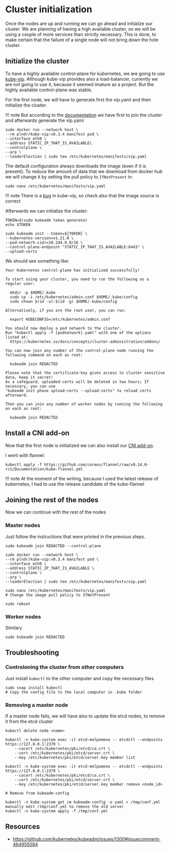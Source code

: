 # Cluster initialization

Once the nodes are up and running we can go ahead and initialize our cluster.
We are planning of having a high available cluster, so we will be using a couple
of more services than strictly necessary. This is done, to make certain that 
the failure of a single node will not bring down the hole cluster.

## Initialize the cluster

To have a highly available control-plane for kubernetes, we are going to use 
[kube-vip](https://kube-vip.io). Although kube-vip provides also a load-balancer,
currently we are not going to use it, because it seemed imature as a project.
But the highly available control-plane was stable.

For the first node, we will have to generate first the vip.yaml and then initialize
the cluster. 

!!! note
    But according to the 
    [documentation](https://github.com/kube-vip/kube-vip/blob/main/docs/hybrid/static/index.md#additional-nodes)
    we have first to join the cluster and afterwards generate the vip.yaml

```
sudo docker run --network host \
--rm plndr/kube-vip:v0.3.4 manifest pod \
--interface eth0 \
--address STATIC_IP_THAT_IS_AVAILABLE\
--controlplane \
--arp \
--leaderElection | sudo tee /etc/kubernetes/manifests/vip.yaml
```

The default configuration always downloads the image (even if it is present).
To reduce the amount of data that we download from docker hub we will change it
by setting the pull policy to ```IfNotPresent``` in:

```
sudo nano /etc/kubernetes/manifests/vip.yaml
```
!!! note
    There is a [bug](https://github.com/kube-vip/kube-vip/issues/207) in kube-vip,
    so check also that the image source is correct


Afterwards we can initialize the cluster:

```
TOKEN=$(sudo kubeadm token generate)
echo $TOKEN

sudo kubeadm init --token=${TOKEN} \
--kubernetes-version=v1.21.0 \
--pod-network-cidr=10.244.0.0/16 \
--control-plane-endpoint "STATIC_IP_THAT_IS_AVAILABLE:6443" \
--upload-certs
```

We should see something like:
```
Your Kubernetes control-plane has initialized successfully!

To start using your cluster, you need to run the following as a regular user:

  mkdir -p $HOME/.kube
  sudo cp -i /etc/kubernetes/admin.conf $HOME/.kube/config
  sudo chown $(id -u):$(id -g) $HOME/.kube/config

Alternatively, if you are the root user, you can run:

  export KUBECONFIG=/etc/kubernetes/admin.conf

You should now deploy a pod network to the cluster.
Run "kubectl apply -f [podnetwork].yaml" with one of the options listed at:
  https://kubernetes.io/docs/concepts/cluster-administration/addons/

You can now join any number of the control-plane node running the following command on each as root:

  kubeadm join REDACTED

Please note that the certificate-key gives access to cluster sensitive data, keep it secret!
As a safeguard, uploaded-certs will be deleted in two hours; If necessary, you can use
"kubeadm init phase upload-certs --upload-certs" to reload certs afterward.

Then you can join any number of worker nodes by running the following on each as root:

  kubeadm join REDACTED
```

## Install a CNI add-on

Now that the first node is initialized we can also install our [CNI add-on](https://kubernetes.io/docs/concepts/extend-kubernetes/compute-storage-net/network-plugins/).

I went with flannel:

```
kubectl apply -f https://github.com/coreos/flannel/raw/v0.14.0-rc1/Documentation/kube-flannel.yml
```

!!! note
    At the moment of the writing, because I used the latest release of kubernetes,
    I had to use the release candidate of the kube-flannel

## Joining the rest of the nodes

Now we can continue with the rest of the nodes

### Master nodes

Just follow the instructions that were printed in the previous steps.

```
sudo kubeadm join REDACTED --control-plane
    
sudo docker run --network host \
--rm plndr/kube-vip:v0.3.4 manifest pod \
--interface eth0 \
--address STATIC_IP_THAT_IS_AVAILABLE \
--controlplane \
--arp \
--leaderElection | sudo tee /etc/kubernetes/manifests/vip.yaml

sudo nano /etc/kubernetes/manifests/vip.yaml
# Change the image pull policy to IfNotPresent

sudo reboot

```

### Worker nodes

Similary

```
sudo kubeadm join REDACTED
```

## Troubleshooting

### Controloning the cluster from other computers

Just install ``kubectl`` to the other computer and copy the necessary files

```
sudo snap install kubectl
# Copy the config file to the local computer in .kube folder
```

### Removing a master node

If a master node fails, we will have also to update the etcd nodes, to remove it
from the etcd cluster

```
kubectl delete node <name>

kubectl -n kube-system exec -it etcd-melpomene -- etcdctl --endpoints https://127.0.0.1:2379 \
    --cacert /etc/kubernetes/pki/etcd/ca.crt \
    --cert /etc/kubernetes/pki/etcd/server.crt \
    --key /etc/kubernetes/pki/etcd/server.key member list

kubectl -n kube-system exec -it etcd-melpomene -- etcdctl --endpoints https://127.0.0.1:2379 \
    --cacert /etc/kubernetes/pki/etcd/ca.crt \
    --cert /etc/kubernetes/pki/etcd/server.crt \
    --key /etc/kubernetes/pki/etcd/server.key member remove <node_id>

# Remove from kubeadm-config

kubectl -n kube-system get cm kubeadm-config -o yaml > /tmp/conf.yml
manually edit /tmp/conf.yml to remove the old server
kubectl -n kube-system apply -f /tmp/conf.yml
```



## Resources
* https://github.com/kubernetes/kubeadm/issues/1300#issuecomment-464955084